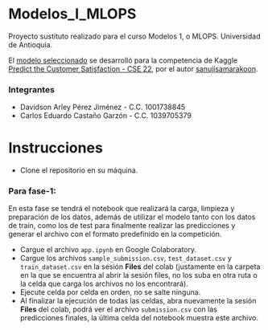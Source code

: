 # Modelos_I_MLOPS
Proyecto sustituto realizado para el curso Modelos 1, o MLOPS. Universidad de Antioquia.

El [modelo seleccionado](https://www.kaggle.com/code/sanujisamarakoon/predict-the-customer-satisfaction-cse22) se desarrolló para la competencia de Kaggle [Predict the Customer Satisfaction - CSE 22](https://www.kaggle.com/competitions/Predict-the-Customer-Satisfaction-CSE-22), por el autor [sanujisamarakoon](https://www.kaggle.com/sanujisamarakoon).

### Integrantes
- Davidson Arley Pérez Jiménez - C.C. 1001738845
- Carlos Eduardo Castaño Garzón - C.C. 1039705379

# Instrucciones
- Clone el repositorio en su máquina.

### Para fase-1:
En esta fase se tendrá el notebook que realizará la carga, limpieza y preparación de los datos, además de utilizar el modelo tanto con los datos de train, como los de test para finalmente realizar las predicciones y generar el archivo con el formato predefinido en la competición.

- Cargue el archivo `app.ipynb` en Google Colaboratory.
- Cargue los archivos `sample_submission.csv`, `test_dataset.csv` y `train_dataset.csv` en la sesión **Files** del colab (justamente en la carpeta en la que se encuentra al abrir la sesión files, no los suba en otra ruta o la celda que carga los archivos no los encontrará).
- Ejecute celda por celda en orden, no se salte ninguna.
- Al finalizar la ejecución de todas las celdas, abra nuevamente la sesión **Files** del colab, podrá ver el archivo `submission.csv` con las predicciones finales, la última celda del notebook muestra este archivo.

